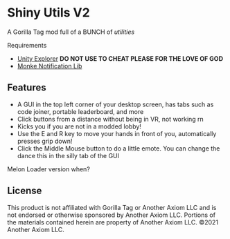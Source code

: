 # Shiny Utils V2
A Gorilla Tag mod full of a BUNCH of *utilities*

Requirements
* [Unity Explorer](https://github.com/sinai-dev/UnityExplorer) **DO NOT USE TO CHEAT PLEASE FOR THE LOVE OF GOD**
* [Monke Notification Lib](https://github.com/CrafterBotOfficial/MonkeNotificationLib/tree/main)

## Features
* A GUI in the top left corner of your desktop screen, has tabs such as code joiner, portable leaderboard, and more
* Click buttons from a distance without being in VR, not working rn
* Kicks you if you are not in a modded lobby!
* Use the E and R key to move your hands in front of you, automatically presses grip down!
* Click the Middle Mouse button to do a little emote. You can change the dance this in the silly tab of the GUI

Melon Loader version when?

## License
This product is not affiliated with Gorilla Tag or Another Axiom LLC and is not endorsed or otherwise sponsored by Another Axiom LLC. Portions of the materials contained herein are property of Another Axiom LLC. ©2021 Another Axiom LLC.
